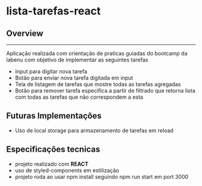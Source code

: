 # lista-tarefas-react

## Overview
---
Aplicação realizada com orientação de praticas guiadas do bootcamp da labenu com objetivo de implementar as seguintes tarefas

- Input para digitar nova tarefa
- Botão para enviar nova tarefa digitada em input
- Tela de listagem de tarefas que mostre todas as tarefas agregadas
- Botão para remover tarefa especifica a partir de filtrado que retorna lista com todas as tarefas que não correspondem a esta 


## Futuras Implementações
- Uso de local storage para armazenamento de tarefas em reload


## Especificações tecnicas
- projeto realizado com **REACT**
- uso de styled-components em estilização
- projeto roda ao usar npm install seguindo npm run start em port 3000
